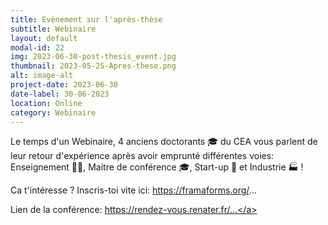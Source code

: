 ```yaml
---
title: Evènement sur l'après-thèse
subtitle: Webinaire
layout: default
modal-id: 22
img: 2023-06-30-post-thesis_event.jpg
thumbnail: 2023-05-25-Apres-these.png
alt: image-alt
project-date: 2023-06-30
date-label: 30-06-2023
location: Online
category: Webinaire
---
```


Le temps d'un Webinaire, 4 anciens doctorants 🎓 du CEA vous parlent de leur retour d'expérience après avoir emprunté différentes voies:  
Enseignement 👨‍🏫, Maitre de conférence 🎓, Start-up 🚀 et Industrie 🏭 !  
   

Ca t'intéresse ? Inscris-toi vite ici: <a href="https://framaforms.org/evenement-apres-these-1685951531" target="_blank">https://framaforms.org/... </a>  

Lien de la conférence: <a href="https://rendez-vous.renater.fr/b36ha-q1ct7-y2b9r" target="_blank">https://rendez-vous.renater.fr/...</a>
